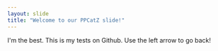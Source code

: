 ```yaml
---
layout: slide
title: "Welcome to our PPCatZ slide!"
---
```

I'm the best. This is my tests on Github.
Use the left arrow to go back!
